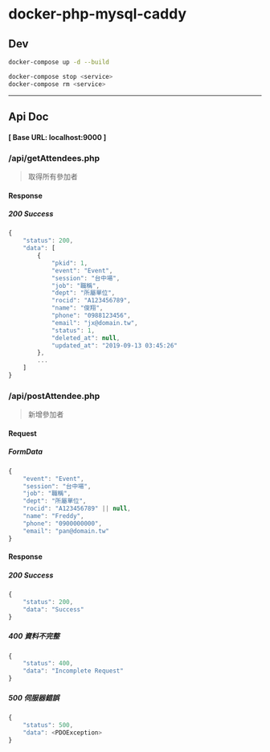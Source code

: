 # docker-php-mysql-caddy

## Dev
```bash
docker-compose up -d --build 
```

```bash
docker-compose stop <service> 
docker-compose rm <service> 
```

---

## Api Doc
#### [ Base URL: localhost:9000 ]

### /api/getAttendees.php
> 取得所有參加者

#### Response
##### 200 Success
```js
{
    "status": 200,
    "data": [
        {
            "pkid": 1,
            "event": "Event",
            "session": "台中場",
            "job": "職稱",
            "dept": "所屬單位",
            "rocid": "A123456789",
            "name": "俊翔",
            "phone": "0988123456",
            "email": "jx@domain.tw",
            "status": 1,
            "deleted_at": null,
            "updated_at": "2019-09-13 03:45:26"
        },
        ...
    ]
}
```

### /api/postAttendee.php
> 新增參加者
#### Request
##### FormData
```js
{
    "event": "Event",
    "session": "台中場",
    "job": "職稱",
    "dept": "所屬單位",
    "rocid": "A123456789" || null,
    "name": "Freddy",
    "phone": "0900000000",
    "email": "pan@domain.tw"
}
```
#### Response
##### 200 Success
```js
{
    "status": 200,
    "data": "Success"
}
```
##### 400 資料不完整
```js
{
    "status": 400,
    "data": "Incomplete Request"
}
```
##### 500 伺服器錯誤
```js
{
    "status": 500,
    "data": <PDOException>
}
```
